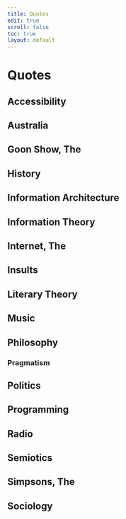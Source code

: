 ```yaml
---
title: Quotes
edit: true
scroll: false
toc: true
layout: default
---
```


<h1 class="h1-title">Quotes</h1>

## Accessibility
## Australia
## Goon Show, The
## History
## Information Architecture
## Information Theory
## Internet, The
## Insults
## Literary Theory
## Music
## Philosophy
### Pragmatism
## Politics
## Programming
## Radio 
## Semiotics
## Simpsons, The
## Sociology
